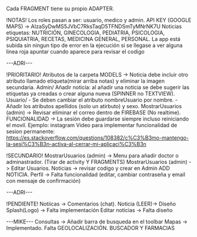 Cada FRAGMENT tiene su propio ADAPTER.

!NOTAS!
Los roles pasan a ser: usuario, medico y admin.
API KEY (GOOGLE MAPS) -> AIzaSyDwMS5JVbC7RksTaqD5TFNDSmTyMNrNK7U
Noticias etiquetas: NUTRICIÓN, GINECOLOGIA, PEDIATRIA, PSICOLOGIA, PSIQUIATRIA, RECETAS, MEDICINA GENERAL, PERSONAL. 
La app está subida sin ningun tipo de error en la ejecución si se llegase a ver alguna linea roja apuntar cuando aparece para revisar el codigo

---ADRI---

!PRIORITARIO!
Atributos de la carpeta MODELS -> Noticia debe incluir otro atributo llamado etiqueta(mirar arriba notas) y eliminar la imagen secundaria.
Admin/ Añadir noticia: al añadir una noticia se debe sugerir las etiquetas ya creadas o crear alguna nueva (SPINNER no TEXTVIEW).
Usuario/ - Se deben cambiar el atributo nombreUsuario por nombre.
	 - Añadir los atributos apellidos (solo un atirbuto) y sexo.
MostrarUsuarios (admin) -> Revisar eliminar el correo dentro de FIREBASE (No realtime).
FUNCIONALIDAD -> La sesión debe guardarse siempre incluso reiniciando el movil. Ejemplo: instagram
Video para implementar funcionalidad de sesion permanente: https://es.stackoverflow.com/questions/108382/c%C3%B3mo-mantengo-la-sesi%C3%B3n-activa-al-cerrar-mi-aplicaci%C3%B3n

!SECUNDARIO!
MostrarUsuarios (admin) -> Menu para añadir doctor o adminastrador. (Tirar de activity Y FRAGMENTS)
MostrarUsuarios (admin) -> Editar Usuarios.
Noticias -> revisar codigo y crear en Admin ADD NOTICIA.
Perfil -> Falta funcionalidad (editar, cambiar contraseña y email con mensaje de confirmación)

---ADRI---


!PENDIENTE!
Notiicas -> Comentarios (chat).
Noticia (LEER)-> Diseño
Splash(Logo) -> Falta implementación
Editar noticias -> Falta diseño

---MIKE---
Consultas -> Añadir barra de busqueda en el toolbar
Mapas -> Implementado. Falta GEOLOCALIZACIÓN. BUSCADOR Y FARMACIAS





